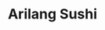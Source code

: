 ---
layout: place
title: "Arilang Sushi"
permalink: /virginia/glen-allen/arilang-sushi.html
stateAbbr: VA
stateName: Virginia
cityName: Glen Allen
seo:
  name: "Arilang Sushi"
  type: Restaurant
  links: http://www.arilangsushi.com/
description: "Looking for sushi in Glen Allen, Virginia? Check out Arilang Sushi for a delightful Japanese dining experience. Enjoy a variety of sushi and other dishes in ..."
place_id: ChIJ3_5l1mprsYkRrUBV0GQMJOU
photos:
  - name: >-
      places/ChIJ3_5l1mprsYkRrUBV0GQMJOU/photos/AeeoHcI-8OLFgVTmS1NwruaLGBCqqJGXQjbILTZykfYUdLO9eAg4-cN6aWlFd8ughQSPTOO0w3F37exDkEcKpgFd0yMNlsFG1UbqVPqsxCMCCcsB5MufX8HyVwBIKHuzJN3O4j6ReN2W38f0nAPRzVP1zzCsBkkjfYTikgOfmyQvMkpfJuDlQfoenAOyefNsiRa8zcEoKHlkdpYdl-n2gY5tv74fgRQy9yQnAburNckqz45efhpbxA1r8H4JV2hfgRNX2939IcUlcseypsvvGrXp62mGOSlcnxMcvJ_o4YKCStsN9yUyHfN5rY4ihWLzEG_7pKInlq810zJpHBHm5ii8XXTfpixMivT3Sxj7xsfXPRTqDkrIi1jvYg-Vir6VQ0el_WMOCiSeHxMbCuI0oj4tHZtIuzN1moH0kjsr0syWf0bpGTLE
    widthPx: 4032
    heightPx: 2268
    authorAttributions:
      - displayName: Joe Taylor
        uri: https://maps.google.com/maps/contrib/104725161001953945758
        photoUri: >-
          https://lh3.googleusercontent.com/a-/ALV-UjU3cZh-sCLL86AAECDvjDFkkWb37WWjxkLoBMR0C4V2diusUP-Uag=s100-p-k-no-mo
    flagContentUri: >-
      https://www.google.com/local/imagery/report/?cb_client=maps_api_places.places_api&image_key=!1e10!2sCIHM0ogKEICAgIDFuoTihQE&hl=en-US
    googleMapsUri: >-
      https://www.google.com/maps/place//data=!3m4!1e2!3m2!1sCIHM0ogKEICAgIDFuoTihQE!2e10!4m2!3m1!1s0x89b16b6ad665fedf:0xe5240c64d05540ad
  - name: >-
      places/ChIJ3_5l1mprsYkRrUBV0GQMJOU/photos/AeeoHcK1xe8q4Gj_rQZgtDf_lqrcPL3JgBsHuDwj7Edtv71or4fqhuWHQ9G8hsZYhVbR4iqht4SZPYDs3Yp8MekzQdqY2D4IgWoA2DHx-rhpoZ8SDxGlhqYv-Yvo2rcD5WqGU0-VwTYiZTmz5N-wTL1DyhAMIo7HmC1XVB_NT_6iDoO0tNGW5k88KTzHmeFNFji95GvskcadGGc9N2YPLRG5Vq-zKYT0X-NwYfDGYKiRppeHXbZnGuKTmR-e5sNy3Gw_ixe-PnV8LNPanJbxsqkSfTlFAnSm0R6edfZknC_gBBOgzw
    widthPx: 2700
    heightPx: 4800
    authorAttributions:
      - displayName: Arilang Sushi
        uri: https://maps.google.com/maps/contrib/113796102107981197859
        photoUri: >-
          https://lh3.googleusercontent.com/a/ACg8ocJ8YUxIVXPNIeZ5JSm0MSLBwoMUsEDbq0d-VWsA45ijX1RZvw=s100-p-k-no-mo
    flagContentUri: >-
      https://www.google.com/local/imagery/report/?cb_client=maps_api_places.places_api&image_key=!1e10!2sAF1QipN-pHCKmZwTtRh_0bTqbfKGID1B2wT62DCmQVP-&hl=en-US
    googleMapsUri: >-
      https://www.google.com/maps/place//data=!3m4!1e2!3m2!1sAF1QipN-pHCKmZwTtRh_0bTqbfKGID1B2wT62DCmQVP-!2e10!4m2!3m1!1s0x89b16b6ad665fedf:0xe5240c64d05540ad
  - name: >-
      places/ChIJ3_5l1mprsYkRrUBV0GQMJOU/photos/AeeoHcKVE4loW7W_fPBdQExd2yvpUSwaVIfQn6sD8QgO8ODDA_7MW6KStjFI9R0qtd-nKy4ysu4Q52qKqYQMHAEby8F2UAkW3YcWXtRsCMHdxHQXs0eUsUJ8iMeLguW2IE5huh9xIFZJ5mowulJD6rhAt4SbX1dzX5qBKbs_WULutfdZE0N5vmDI4e9JMHMkUDI7F2hmikD13KljUYX4kl31F0tO1Bc2qXgbXj2wkWvxHj4p7S3c-atYyilLM3cPDmdtWtWvNpR72QPQrF7bEo3GpM-mY3h9dar9KESHTjOeESDaT55Sj-x-O4XSu-HQggGDZKPhl62c6z7VNNEocbawd8uBzBYwd5ivmyjkXPSFloWloatvqSrzYuHKJSchPr7H6u8vtdtY_PVHmuJ3U7M3hTxfMLbIKl2XO_nw_ao17SLG2oXp
    widthPx: 3024
    heightPx: 4032
    authorAttributions:
      - displayName: L N
        uri: https://maps.google.com/maps/contrib/103947747722123396562
        photoUri: >-
          https://lh3.googleusercontent.com/a-/ALV-UjW6U7-DSIStKUZkA8xmlNXazS7indSEqvncDtbLBv9XtR9jGK8a=s100-p-k-no-mo
    flagContentUri: >-
      https://www.google.com/local/imagery/report/?cb_client=maps_api_places.places_api&image_key=!1e10!2sCIHM0ogKEICAgMDIuOyFxgE&hl=en-US
    googleMapsUri: >-
      https://www.google.com/maps/place//data=!3m4!1e2!3m2!1sCIHM0ogKEICAgMDIuOyFxgE!2e10!4m2!3m1!1s0x89b16b6ad665fedf:0xe5240c64d05540ad
  - name: >-
      places/ChIJ3_5l1mprsYkRrUBV0GQMJOU/photos/AeeoHcIjJ2zalZLdNpP32bBh6HIh1BqCVLUlPS6EBOSaTQ37IyDrZ-qAmfOygoC1YH8AXFThkqhmlv9McM8cGPy2yrRzFa5lUDTmnbtmdtYRsdkSNkwso1_CzbTt3Zj8QfVVh9EYCQddd4vVylwRcsAuQcZ5v3jMpfPHsioMeiJxzYRo9YAnm7U-pUPpalbg1RFMaLuXDqSPsmbkbjBnHW4V1hD-x25pLXupIbW0VEIkSjjL-NHVMxteO-qwxNMwQm3DvMTJQjd5Crb-s2-r6VFJ5NHkYfncZMLG-4z_80S6Ik4tuzMXFf-v-BywqInIEoTWFqrNsNoOhFOcSnERX_YB-WXy9xDdZvqw2g83AQ1b1oC-rCma4SahwTU0RoPkXxLQXp3RW4DLDdWSaX65Nn7EhX--_QvPszfXN_JEjeTNQj7f-Wc
    widthPx: 4032
    heightPx: 3024
    authorAttributions:
      - displayName: Vin Gasoline
        uri: https://maps.google.com/maps/contrib/105506106094810632387
        photoUri: >-
          https://lh3.googleusercontent.com/a-/ALV-UjVe-kNzI2uifxDt0cejnK6JCxDHPGsjeYoC_fa6MjiN2iM7hsaF=s100-p-k-no-mo
    flagContentUri: >-
      https://www.google.com/local/imagery/report/?cb_client=maps_api_places.places_api&image_key=!1e10!2sCIHM0ogKEICAgMCgtsi49QE&hl=en-US
    googleMapsUri: >-
      https://www.google.com/maps/place//data=!3m4!1e2!3m2!1sCIHM0ogKEICAgMCgtsi49QE!2e10!4m2!3m1!1s0x89b16b6ad665fedf:0xe5240c64d05540ad
  - name: >-
      places/ChIJ3_5l1mprsYkRrUBV0GQMJOU/photos/AeeoHcIXp3lUAQUEHIPZi2GLLTgDA7XQbWK11OlVO7LLpwGysPOQD_XGgIs6n1J7hZN820iTHni3gRUxz_G5nleLPX3x8cmouLoil9WCfD6F8JSV8QTJQvdCoPQ_MFl4OVz0fMyiHI6RhJNWq-mGOOsEbu2cpxVZJVAfGNjunsELA7fiTaYqnEBm3E471656OOGu-Fn1kOTBABx-LanKlKnwXOud6rBfbpiJxeAwdUtQJ8bCIkpmv9esQzYcUmfI1je9qLXQkp7KIlgGDM1nSY3paoJqwsqc5be3OvBx-8WkOSCuWteiDMXOnOW21gNcjqRnGwJGPZeYjAnSjrlSuM_YirZRp9hill2dQWN9XaoFFvlDFr2loXQsaKmjnS6Hkhgk_8QGNTdXqCAsCsLU0aJ9dI7NBqSf5ZJKpHAGqQI20sLUeXeE
    widthPx: 4032
    heightPx: 2268
    authorAttributions:
      - displayName: Clinton Lewis
        uri: https://maps.google.com/maps/contrib/113311435428280812538
        photoUri: >-
          https://lh3.googleusercontent.com/a/ACg8ocKZ6nBUmrbOFZ8lWQ7XDCmDvFb8-8M7ZLWvt8TCXOq_V8jQqOMP=s100-p-k-no-mo
    flagContentUri: >-
      https://www.google.com/local/imagery/report/?cb_client=maps_api_places.places_api&image_key=!1e10!2sCIHM0ogKEICAgICbh6C0gAE&hl=en-US
    googleMapsUri: >-
      https://www.google.com/maps/place//data=!3m4!1e2!3m2!1sCIHM0ogKEICAgICbh6C0gAE!2e10!4m2!3m1!1s0x89b16b6ad665fedf:0xe5240c64d05540ad
  - name: >-
      places/ChIJ3_5l1mprsYkRrUBV0GQMJOU/photos/AeeoHcJ9Kb3AZdt--FROqoSbI6Yxs2U6of9tj5s_nOypPOhiW3pW0H-9uO2IsnpfbwuDXDLBLS5EF_USwvQG7e6yz5clI3DGH4GbuAVJdMn2tGKLK8DzAsIQ6RK5L2r92vi8YiP5OdjmIgMlxmRlI7S006H7zlzYgbjjQby7g9NlntG0IomVsfCSX9FKSY2_6iXCmXBMWCUQD8WmUfIZrEOW1W7qnaD1iJN3VNnLvBr8N7cUzTX8IHD__VdRyHYufNzkirXB2fiCowRuqLQhYShIRSXyHmUVPJMKNbwjgvQQZrWQ6HN_oybetd-pCnkxVtuWQJL8XnVvwQ0JGW1tKuq51ObjMm_AX8CI5ls4IK0HmEiL9OhAtit4Fa8KVGEPjomupL5DX1UmhmgjudsgnUS7hcITCh4X9ObywwtRTLbmsPL77w
    widthPx: 4080
    heightPx: 3072
    authorAttributions:
      - displayName: Sade Johns
        uri: https://maps.google.com/maps/contrib/118131539793297222143
        photoUri: >-
          https://lh3.googleusercontent.com/a-/ALV-UjUgxfoICeqnMRDLF0rdbu--yT6zvsmrXUQsgEcBgnrNyZd5uXZC=s100-p-k-no-mo
    flagContentUri: >-
      https://www.google.com/local/imagery/report/?cb_client=maps_api_places.places_api&image_key=!1e10!2sCIHM0ogKEICAgIDxi63RXA&hl=en-US
    googleMapsUri: >-
      https://www.google.com/maps/place//data=!3m4!1e2!3m2!1sCIHM0ogKEICAgIDxi63RXA!2e10!4m2!3m1!1s0x89b16b6ad665fedf:0xe5240c64d05540ad
  - name: >-
      places/ChIJ3_5l1mprsYkRrUBV0GQMJOU/photos/AeeoHcLNNo66IO9MQZdRTMFMCmKG35KHEc4S1bqLn6TsaKIwxvauuw0aD3IyByyyt1SZCBzMJzivHyMQy0pk-zlKEa9hipelGRW0CuWJPs1Jl_xz2E8W-j5MlFuo8k5-_CYImC0b_YrOdDXNhMH1cmG2FrdkNlhhGBxcm5HzvxYbtUyvZt9t3892g_7sZKJ0Phdw2-DJLmNQmGAp8_7I8evgCb8dlT1zsxjpm7yTSXYtnV4rTQAWIF7PQSZ74Ae_NhVk2aW05YD7JAp6URVsclcWGNLaAshzSEb4KRR4c9kMcz__8JuDmxYj55tTnPhLede7hdHMi8_dETXmxLxU3248-sG7rVM1XgtoV_d45I4uuvfzzdYYmHcKNbaZAllYkwoVzgsgNeGHlDSWAXm3-vdPNh-h22ZtVzOvx9PV8us_PiCBHqPv
    widthPx: 4032
    heightPx: 3024
    authorAttributions:
      - displayName: Steve Tartakovsky
        uri: https://maps.google.com/maps/contrib/111107307896430710475
        photoUri: >-
          https://lh3.googleusercontent.com/a-/ALV-UjX_ZY6FVlBml_ZuGKqNisijjvUQJgYsiaPgzYMzTfAs7MzjHZzAyg=s100-p-k-no-mo
    flagContentUri: >-
      https://www.google.com/local/imagery/report/?cb_client=maps_api_places.places_api&image_key=!1e10!2sCIHM0ogKEICAgICDpoHhoAE&hl=en-US
    googleMapsUri: >-
      https://www.google.com/maps/place//data=!3m4!1e2!3m2!1sCIHM0ogKEICAgICDpoHhoAE!2e10!4m2!3m1!1s0x89b16b6ad665fedf:0xe5240c64d05540ad
  - name: >-
      places/ChIJ3_5l1mprsYkRrUBV0GQMJOU/photos/AeeoHcKsTdbzYNcNgwa-DZjoVZFplM13lepJv8DeE_2CqhDGhzfjwU8yg4jRo9RDkMWtnAWrd6DS8wIokrqJtj0f5UFB1r7-cM5_Ecl8kCtlojDdUfq682VThH6GBBiduIOeRopZZTTUQAC9Kc6Ekt8oO-FOaLnIov-WjZFxAKXXdvdknaagowXzoRDFq_E4Pc_RKiU2SFSPHWFmPlNc_0KA6yThVwI5qlHa8XhpBDiCiPRjX5039bVshXEcDkJMrKBOxx4iNcKyH19FlERWBBZdrBAIPyndrIluSPdNTp1glZFlOqrtXCBquRj8ymoy-A6LRKu5xlyqf1pQis6Ou-71yf1lFv2vgO_CxKSSvY5yTRzk0imLbiKHiXA5n8bqhykvlENkgyWxHSky5VDL_CSWFk00sBnEDfIfniQFhocz1RI
    widthPx: 3024
    heightPx: 4032
    authorAttributions:
      - displayName: Jade Darr
        uri: https://maps.google.com/maps/contrib/107288000973278221689
        photoUri: >-
          https://lh3.googleusercontent.com/a/ACg8ocLkGpTDWdb7w4FYXGiFyuzILFGY8OXacrzaDkjiIo91nO1I0g=s100-p-k-no-mo
    flagContentUri: >-
      https://www.google.com/local/imagery/report/?cb_client=maps_api_places.places_api&image_key=!1e10!2sCIHM0ogKEICAgIC16sOlag&hl=en-US
    googleMapsUri: >-
      https://www.google.com/maps/place//data=!3m4!1e2!3m2!1sCIHM0ogKEICAgIC16sOlag!2e10!4m2!3m1!1s0x89b16b6ad665fedf:0xe5240c64d05540ad
  - name: >-
      places/ChIJ3_5l1mprsYkRrUBV0GQMJOU/photos/AeeoHcKuqAaLAUGFOXA6OlnqX6JljxBr7LfBTmqtq_G7uYqDmJr8YauQcvn-lZ1i7dLaZtQOR74EUR0DCY8zsK4Q5sfeYf1NtdVICZvdInNxttkZf_QxH0eMt12CbBb_yxyeHavGJvp4QkI749O2BLWUNaCElYmL6iLiLRSoth2YWPTnw-97snlQ3uPRF3WPrPvmpVnMcOw9NiA8dUjfJMO3MIhd960W18cdiMqdMNRvmR8aaBHw1Soyw5xsr3JhN5tUiFnQ9eGQiASaOuO_qIFmf22wu3ba6sKCOQNTr3f-KzGtwt_jCzsKOlgeNX-zQyMDK_REula926r5f8uaOxJ9TbUhgYvevYqGbwPYMH9P2vuctzE3m1eNxhxjSwmcEpYuZZ0qGAI-DAEaUttJFO88qk6tESw0-v8xHABWyxkBK9CV8Q
    widthPx: 3024
    heightPx: 4032
    authorAttributions:
      - displayName: Barbara Frew
        uri: https://maps.google.com/maps/contrib/111094548762935780510
        photoUri: >-
          https://lh3.googleusercontent.com/a/ACg8ocJo2Va4CXGYdRS-apdH-iS33yMwLUp7biDZqbFW1cKSgB_lWQ=s100-p-k-no-mo
    flagContentUri: >-
      https://www.google.com/local/imagery/report/?cb_client=maps_api_places.places_api&image_key=!1e10!2sCIHM0ogKEICAgICf9-b8Rg&hl=en-US
    googleMapsUri: >-
      https://www.google.com/maps/place//data=!3m4!1e2!3m2!1sCIHM0ogKEICAgICf9-b8Rg!2e10!4m2!3m1!1s0x89b16b6ad665fedf:0xe5240c64d05540ad
  - name: >-
      places/ChIJ3_5l1mprsYkRrUBV0GQMJOU/photos/AeeoHcIxzm_rYo2o9-fgycUwPFzwcQLI03Iz9tdIprQYUICkCSNHpkb7ilg5zYQHm9JqD27gQgW7bu-Qaorp1ff8_8mY1DU10dgZghfN8Ei6Do9S-7DbwRWjgBDpjLwqublaK2PLdSVOMsi2N6DaIZy0Wwy7v1pyFg8_rUEWvhpXc7V2Aplrn_k0wOgvUD_tDGdQrLb4LCBOTy6B3F_oj6VHgvxxg0yemMgBROCB5qPSdXt9mR09TpMGWJYtUFZZ9qcZ9AGRaMVW8Q30ODzfrRqNZFEcb7zRe0WUWneqwxOe5EyyOk4n8G6XwN4pG4BKfFdh5rQkqCytZHPzjp-oYa5xhPKShr_4pXHWPQUgmFEglWABYr5q1DkK3dCKT72TxkWHwbmKFDi0Zdzgz0jkDq-8BCIwkrfwuCNexKd78XW62G3PW-U
    widthPx: 4080
    heightPx: 3072
    authorAttributions:
      - displayName: Sade Johns
        uri: https://maps.google.com/maps/contrib/118131539793297222143
        photoUri: >-
          https://lh3.googleusercontent.com/a-/ALV-UjUgxfoICeqnMRDLF0rdbu--yT6zvsmrXUQsgEcBgnrNyZd5uXZC=s100-p-k-no-mo
    flagContentUri: >-
      https://www.google.com/local/imagery/report/?cb_client=maps_api_places.places_api&image_key=!1e10!2sCIHM0ogKEICAgIDxi63RnAE&hl=en-US
    googleMapsUri: >-
      https://www.google.com/maps/place//data=!3m4!1e2!3m2!1sCIHM0ogKEICAgIDxi63RnAE!2e10!4m2!3m1!1s0x89b16b6ad665fedf:0xe5240c64d05540ad
address: 2239 Old Brick Rd, Glen Allen, VA 23060, USA
street: 2239 Old Brick Rd
city: Glen Allen
state: VA
zip: '23060'
country: USA
neighborhood: West Broad Village
latitude: '37.647293'
longitude: '-77.601489'
accessibility_options:
  wheelchairAccessibleParking: true
  wheelchairAccessibleEntrance: true
  wheelchairAccessibleRestroom: true
  wheelchairAccessibleSeating: true
business_status: OPERATIONAL
name: Arilang Sushi
google_maps_links:
  directionsUri: >-
    https://www.google.com/maps/dir//''/data=!4m7!4m6!1m1!4e2!1m2!1m1!1s0x89b16b6ad665fedf:0xe5240c64d05540ad!3e0
  placeUri: https://maps.google.com/?cid=16511335760978591917
  writeAReviewUri: >-
    https://www.google.com/maps/place//data=!4m3!3m2!1s0x89b16b6ad665fedf:0xe5240c64d05540ad!12e1
  reviewsUri: >-
    https://www.google.com/maps/place//data=!4m4!3m3!1s0x89b16b6ad665fedf:0xe5240c64d05540ad!9m1!1b1
  photosUri: >-
    https://www.google.com/maps/place//data=!4m3!3m2!1s0x89b16b6ad665fedf:0xe5240c64d05540ad!10e5
primary_type: Japanese Restaurant
opening_hours:
  regular: null
  current: null
secondary_opening_hours:
  regular:
    weekdayDescriptions: null
    type: null
  current:
    weekdayDescriptions: null
    type: null
phone: (804) 562-5991
price_level: null
price_range: $20 &ndash; $30
rating: '4.9'
rating_count: 288
website: http://www.arilangsushi.com/
reviews:
  - name: >-
      places/ChIJ3_5l1mprsYkRrUBV0GQMJOU/reviews/ChdDSUhNMG9nS0VJQ0FnTUNJaWNITXl3RRAB
    relativePublishTimeDescription: a week ago
    rating: 5
    text:
      text: >-
        We travel to Richmond for a soccer tournament. End it at the sushi
        Arilang restaurant - it was right by the hotel. Well let me tell you, it
        is the best sushi we’ve ever had. My wife who never eats sushi tried
        their food and loved it. She even asked me when are we going back, we
        are 6 hours away from there
      languageCode: en
    originalText:
      text: >-
        We travel to Richmond for a soccer tournament. End it at the sushi
        Arilang restaurant - it was right by the hotel. Well let me tell you, it
        is the best sushi we’ve ever had. My wife who never eats sushi tried
        their food and loved it. She even asked me when are we going back, we
        are 6 hours away from there
      languageCode: en
    authorAttribution:
      displayName: Elk
      uri: https://www.google.com/maps/contrib/112375341172585259734/reviews
      photoUri: >-
        https://lh3.googleusercontent.com/a/ACg8ocLLNrHS7CfZAABYUmrEqp-1kuDKWxTxbOJm_j-AUIyGjyoL-A=s128-c0x00000000-cc-rp-mo-ba3
    publishTime: '2025-04-03T01:14:01.111555Z'
    flagContentUri: >-
      https://www.google.com/local/review/rap/report?postId=ChdDSUhNMG9nS0VJQ0FnTUNJaWNITXl3RRAB&d=17924085&t=1
    googleMapsUri: >-
      https://www.google.com/maps/reviews/data=!4m6!14m5!1m4!2m3!1sChdDSUhNMG9nS0VJQ0FnTUNJaWNITXl3RRAB!2m1!1s0x89b16b6ad665fedf:0xe5240c64d05540ad
  - name: >-
      places/ChIJ3_5l1mprsYkRrUBV0GQMJOU/reviews/ChZDSUhNMG9nS0VJQ0FnTUNndHNpNE5REAE
    relativePublishTimeDescription: a month ago
    rating: 5
    text:
      text: >-
        This place is a hidden gem! (For me)


        The rolls were crafted with a high level of care and artistry. Every
        bite feels intentional, made with love😊, precision, and an eye for
        beauty. The flavors are balanced yet distinct, allowing me to taste
        every ingredient and the skill behind the preparation. It’s the kind of
        sushi that makes you slow down and savor, and I already can’t wait to
        come back for more.


        Bonus points for friendly staff! Genuinely curious about the wall with
        pictures😮
      languageCode: en
    originalText:
      text: >-
        This place is a hidden gem! (For me)


        The rolls were crafted with a high level of care and artistry. Every
        bite feels intentional, made with love😊, precision, and an eye for
        beauty. The flavors are balanced yet distinct, allowing me to taste
        every ingredient and the skill behind the preparation. It’s the kind of
        sushi that makes you slow down and savor, and I already can’t wait to
        come back for more.


        Bonus points for friendly staff! Genuinely curious about the wall with
        pictures😮
      languageCode: en
    authorAttribution:
      displayName: Vin Gasoline
      uri: https://www.google.com/maps/contrib/105506106094810632387/reviews
      photoUri: >-
        https://lh3.googleusercontent.com/a-/ALV-UjVe-kNzI2uifxDt0cejnK6JCxDHPGsjeYoC_fa6MjiN2iM7hsaF=s128-c0x00000000-cc-rp-mo-ba3
    publishTime: '2025-02-17T02:01:34.632256Z'
    flagContentUri: >-
      https://www.google.com/local/review/rap/report?postId=ChZDSUhNMG9nS0VJQ0FnTUNndHNpNE5REAE&d=17924085&t=1
    googleMapsUri: >-
      https://www.google.com/maps/reviews/data=!4m6!14m5!1m4!2m3!1sChZDSUhNMG9nS0VJQ0FnTUNndHNpNE5REAE!2m1!1s0x89b16b6ad665fedf:0xe5240c64d05540ad
  - name: >-
      places/ChIJ3_5l1mprsYkRrUBV0GQMJOU/reviews/ChZDSUhNMG9nS0VJQ0FnTURJdU95RkJnEAE
    relativePublishTimeDescription: a week ago
    rating: 5
    text:
      text: >-
        Stopped by on a whim, and the food was great. The Jessica L roll was
        weirdly delicious, it was the star of the show. Would definitely come
        back here!
      languageCode: en
    originalText:
      text: >-
        Stopped by on a whim, and the food was great. The Jessica L roll was
        weirdly delicious, it was the star of the show. Would definitely come
        back here!
      languageCode: en
    authorAttribution:
      displayName: L N
      uri: https://www.google.com/maps/contrib/103947747722123396562/reviews
      photoUri: >-
        https://lh3.googleusercontent.com/a-/ALV-UjW6U7-DSIStKUZkA8xmlNXazS7indSEqvncDtbLBv9XtR9jGK8a=s128-c0x00000000-cc-rp-mo
    publishTime: '2025-04-06T23:17:40.487417Z'
    flagContentUri: >-
      https://www.google.com/local/review/rap/report?postId=ChZDSUhNMG9nS0VJQ0FnTURJdU95RkJnEAE&d=17924085&t=1
    googleMapsUri: >-
      https://www.google.com/maps/reviews/data=!4m6!14m5!1m4!2m3!1sChZDSUhNMG9nS0VJQ0FnTURJdU95RkJnEAE!2m1!1s0x89b16b6ad665fedf:0xe5240c64d05540ad
  - name: >-
      places/ChIJ3_5l1mprsYkRrUBV0GQMJOU/reviews/ChZDSUhNMG9nS0VJQ0FnSUNmb1kyVFdBEAE
    relativePublishTimeDescription: 3 months ago
    rating: 5
    text:
      text: >-
        This place is a gem. I was in town for the holidays and it turned out to
        be right by my hotel. The staff is great, service fast, and the prices
        are reasonable. Most importantly the sushi was fantastic. I got the
        short pump roll with octopus, tuna, and salmon nigiri, as pictured. They
        nailed the presentation as well. I plan on going here any time I’m in
        the area and looking for sushi.
      languageCode: en
    originalText:
      text: >-
        This place is a gem. I was in town for the holidays and it turned out to
        be right by my hotel. The staff is great, service fast, and the prices
        are reasonable. Most importantly the sushi was fantastic. I got the
        short pump roll with octopus, tuna, and salmon nigiri, as pictured. They
        nailed the presentation as well. I plan on going here any time I’m in
        the area and looking for sushi.
      languageCode: en
    authorAttribution:
      displayName: James Morgan
      uri: https://www.google.com/maps/contrib/111316785766708398159/reviews
      photoUri: >-
        https://lh3.googleusercontent.com/a-/ALV-UjVJm2cJZ8nOoGRfUESTwH2Xnsfl5DopIRL_QgNiqknOsGlQ1BtH=s128-c0x00000000-cc-rp-mo
    publishTime: '2024-12-29T20:19:42.424633Z'
    flagContentUri: >-
      https://www.google.com/local/review/rap/report?postId=ChZDSUhNMG9nS0VJQ0FnSUNmb1kyVFdBEAE&d=17924085&t=1
    googleMapsUri: >-
      https://www.google.com/maps/reviews/data=!4m6!14m5!1m4!2m3!1sChZDSUhNMG9nS0VJQ0FnSUNmb1kyVFdBEAE!2m1!1s0x89b16b6ad665fedf:0xe5240c64d05540ad
  - name: >-
      places/ChIJ3_5l1mprsYkRrUBV0GQMJOU/reviews/ChdDSUhNMG9nS0VJQ0FnSUNmOS1iOC1nRRAB
    relativePublishTimeDescription: 3 months ago
    rating: 5
    text:
      text: >-
        Authentic sushi. The quality of the fish was high grade, We just popped
        in while traveling and were we glad we stopped by.

        The service was impeccable, welcoming staff and beautiful presentation.

        Smoked eel sashimi was creamy and melt in your mouth delish!

        Only wish we did not live so far away. Will be back the next time we are
        in the area.
      languageCode: en
    originalText:
      text: >-
        Authentic sushi. The quality of the fish was high grade, We just popped
        in while traveling and were we glad we stopped by.

        The service was impeccable, welcoming staff and beautiful presentation.

        Smoked eel sashimi was creamy and melt in your mouth delish!

        Only wish we did not live so far away. Will be back the next time we are
        in the area.
      languageCode: en
    authorAttribution:
      displayName: Barbara Frew
      uri: https://www.google.com/maps/contrib/111094548762935780510/reviews
      photoUri: >-
        https://lh3.googleusercontent.com/a/ACg8ocJo2Va4CXGYdRS-apdH-iS33yMwLUp7biDZqbFW1cKSgB_lWQ=s128-c0x00000000-cc-rp-mo
    publishTime: '2025-01-02T15:17:22.130444Z'
    flagContentUri: >-
      https://www.google.com/local/review/rap/report?postId=ChdDSUhNMG9nS0VJQ0FnSUNmOS1iOC1nRRAB&d=17924085&t=1
    googleMapsUri: >-
      https://www.google.com/maps/reviews/data=!4m6!14m5!1m4!2m3!1sChdDSUhNMG9nS0VJQ0FnSUNmOS1iOC1nRRAB!2m1!1s0x89b16b6ad665fedf:0xe5240c64d05540ad
parking_options:
  freeParkingLot: true
  freeStreetParking: true
  valetParking: false
  freeGarageParking: true
payment_options:
  acceptsCreditCards: true
  acceptsDebitCards: true
  acceptsCashOnly: false
  acceptsNfc: true
allow_dogs: null
curbside_pickup: false
delivery: false
dine_in: true
good_for_children: true
good_for_groups: true
good_for_sports: false
live_music: false
menu_for_children: null
outdoor_seating: true
reservable: true
restroom: true
serves_beer: true
serves_breakfast: null
serves_brunch: false
serves_cocktails: null
serves_coffee: null
serves_dinner: true
serves_dessert: true
serves_lunch: true
serves_vegetarian_food: true
serves_wine: true
takeout: true
summary: null

---
